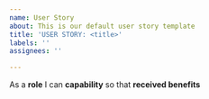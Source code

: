 ```yaml
---
name: User Story
about: This is our default user story template
title: 'USER STORY: <title>'
labels: ''
assignees: ''

---
```


As a **role** I can **capability** so that **received benefits**
